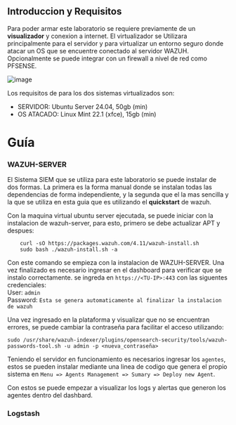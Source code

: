 ## Introduccion y Requisitos

Para poder armar este laboratorio se requiere previamente de un **visualizador** y conexion a internet. El virtualizador se Utilizara principalmente para el servidor y para virtualizar un entorno seguro donde atacar un OS que se encuentre conectado al servidor WAZUH.
Opcionalmente se puede integrar con un firewall a nivel de red como PFSENSE.

![image](https://github.com/user-attachments/assets/424f93ea-db53-47dc-b347-b29e03054b32)

Los requisitos de para los dos sistemas virtualizados son:
- SERVIDOR: Ubuntu Server 24.04, 50gb (min)
- OS ATACADO: Linux Mint 22.1 (xfce), 15gb (min)

# Guía

### WAZUH-SERVER
El Sistema SIEM que se utiliza para este laboratorio se puede instalar de dos formas. La primera es la forma manual donde se instalan todas las dependencias de forma independiente, y la segunda que el la mas sencilla y la que se utiliza en esta guia que es utilizando el **quickstart** de wazuh.

Con la maquina virtual ubuntu server ejecutada, se puede iniciar con la instalacion de wazuh-server, para esto, primero se debe actualizar APT y despues:

```shell
    curl -sO https://packages.wazuh.com/4.11/wazuh-install.sh
    sudo bash ./wazuh-install.sh -a
```
Con este comando se empieza con la instalacion de WAZUH-SERVER. Una vez finalizado es necesario ingresar en el dashboard para verificar que se instalo correctamente. se ingreda en `https://<TU-IP>:443` con las siguentes credenciales:</br>
User: `admin`</br>
Password: `Esta se genera automaticamente al finalizar la instalacion de wazuh`

Una vez ingresado en la plataforma y visualizar que no se encuentran errores, se puede cambiar la contraseña para facilitar el acceso utilizando:

```shell
sudo /usr/share/wazuh-indexer/plugins/opensearch-security/tools/wazuh-passwords-tool.sh -u admin -p <nueva_contraseña>
```

Teniendo el servidor en funcionamiento es necesarios ingresar los `agentes`, estos se pueden instalar mediante una linea de codigo que genera el propio sistema en `Menu => Agents Management => Sumary => Deploy new Agent`.

Con estos se puede empezar a visualizar los logs y alertas que generon los agentes dentro del dashbard.

### Logstash










